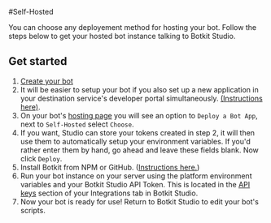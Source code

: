#Self-Hosted

You can choose any deployement method for hosting your bot. Follow the steps below to get your hosted bot instance talking to Botkit Studio. 

## Get started
1. [Create your bot](https://botkit.groovehq.com/knowledge_base/topics/create-your-bot)
2. It will be easier to setup your bot if you also set up a new application in your destination service's developer portal simultaneously. [(Instructions here)](https://github.com/howdyai/botkit/tree/master/docs/provisioning).
3. On your bot's [hosting page](https://botkit.groovehq.com/knowledge_base/categories/integrations-58) you will see an option to `Deploy a Bot App`, next to `Self-Hosted` select `Choose`.
4. If you want, Studio can store your tokens created in step 2, it will then use them to automatically setup your environment variables. If you'd rather enter them by hand, go ahead and leave these fields blank. Now click `Deploy`.
5. Install Botkit from NPM or GitHub. ([Instructions here.](https://github.com/howdyai/botkit#install-botkit-from-npm-or-github))
6. Run your bot instance on your server using the platform environment variables and your Botkit Studio API Token. This is located in the [API keys](https://botkit.groovehq.com/knowledge_base/topics/api-keys-1) section of your Integrations tab in Botkit Studio.
7. Now your bot is ready for use! Return to Botkit Studio to edit your bot's scripts.

